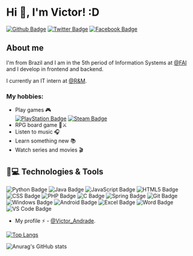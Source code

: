 # Hi 🖖, I'm Victor! :D
[![Github Badge](https://img.shields.io/badge/GitHub-100000?style=for-the-badge&logo=github&logoColor=white&link=https://github.com/Victor-M-Andrade)](https://github.com/Victor-M-Andrade)
[![Twitter Badge](https://img.shields.io/badge/Twitter-1DA1F2?style=for-the-badge&logo=twitter&logoColor=white&link=https://twitter.com/zadbur)](https://twitter.com/zadbur)
[![Facebook Badge](https://img.shields.io/badge/Facebook-1877F2?style=for-the-badge&logo=facebook&logoColor=white&link=https://www.facebook.com/victormeneses.deandrade)](https://www.facebook.com/victormeneses.deandrade)


## About me
I'm from Brazil and I am in the 5th period of Information Systems at [@FAI](https://www.fai-mg.br/portal/) and I develop in frontend and backend.

I currently an IT intern at [@R&M](https://www.rdm.com/).


### My hobbies:
- Play games 🎮  
[![PlayStation Badge](https://img.shields.io/badge/PlayStation-003791?style=for-the-badge&logo=playstation&logoColor=white&link=https://my.playstation.com/profile/victorkbcao)](https://my.playstation.com/profile/victorkbcao)
[![Steam Badge](https://img.shields.io/badge/Steam-000000?style=for-the-badge&logo=steam&logoColor=white&link=https://steamcommunity.com/id/Z4Dbur)](https://steamcommunity.com/id/Z4Dbur)
- RPG board game 🎲⚔
- Listen to music 🎧  
- Learn something new 📚
- Watch series and movies 🎬

## 🚀💻 Technologies & Tools

![Python Badge](https://img.shields.io/badge/Python-3776AB?style=for-the-badge&logo=python&logoColor=white)
![Java Badge](https://img.shields.io/badge/Java-ED8B00?style=for-the-badge&logo=java&logoColor=white)
![JavaScript Badge](	https://img.shields.io/badge/JavaScript-F7DF1E?style=for-the-badge&logo=javascript&logoColor=black)
![HTML5 Badge](https://img.shields.io/badge/HTML5-E34F26?style=for-the-badge&logo=html5&logoColor=white)
![CSS Badge](https://img.shields.io/badge/CSS-239120?&style=for-the-badge&logo=css3&logoColor=white)
![PHP Badge](https://img.shields.io/badge/PHP-777BB4?style=for-the-badge&logo=php&logoColor=white)
![C Badge](https://img.shields.io/badge/C-00599C?style=for-the-badge&logo=c&logoColor=white)
![Spring Badge](https://img.shields.io/badge/Spring-6DB33F?style=for-the-badge&logo=spring&logoColor=white)
![Git Badge](https://img.shields.io/badge/Git-F05032?style=for-the-badge&logo=git&logoColor=white)
![Windows Badge](https://img.shields.io/badge/Windows-0078D6?style=for-the-badge&logo=windows&logoColor=white)
![Android Badge](https://img.shields.io/badge/Android-3DDC84?style=for-the-badge&logo=android&logoColor=white)
![Excel Badge](https://img.shields.io/badge/Microsoft_Excel-217346?style=for-the-badge&logo=microsoft-excel&logoColor=white)
![Word Badge](https://img.shields.io/badge/Microsoft_Word-2B579A?style=for-the-badge&logo=microsoft-word&logoColor=white)
![VS Code Badge](https://img.shields.io/badge/Visual_Studio_Code-0078D4?style=for-the-badge&logo=visual%20studio%20code&logoColor=white)



- My profile ⚡ - [@Victor_Andrade](https://victor-m-andrade.github.io/).

[![Top Langs](https://github-readme-stats.vercel.app/api/top-langs/?username=Victor-M-Andrade&layout=compact)](https://github.com/anuraghazra/github-readme-stats)


![Anurag's GitHub stats](https://github-readme-stats.vercel.app/api?username=Victor-M-Andrade&show_icons=true&theme=dark)

<!--
**Victor-M-Andrade/Victor-M-Andrade** is a ✨ _special_ ✨ repository because its `README.md` (this file) appears on your GitHub profile.

Here are some ideas to get you started:

- 🔭 I’m currently working on ...
- 🌱 I’m currently learning ...
- 👯 I’m looking to collaborate on ...
- 🤔 I’m looking for help with ...
- 💬 Ask me about ...
- 📫 How to reach me: ...
- 😄 Pronouns: ...
- ⚡ Fun fact: ...
-->
